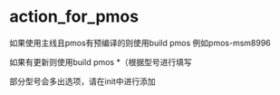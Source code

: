 # action_for_pmos
如果使用主线且pmos有预编译的则使用build pmos 例如pmos-msm8996

如果有更新则使用build pmos *（根据型号进行填写

部分型号会多出选项，请在init中进行添加
